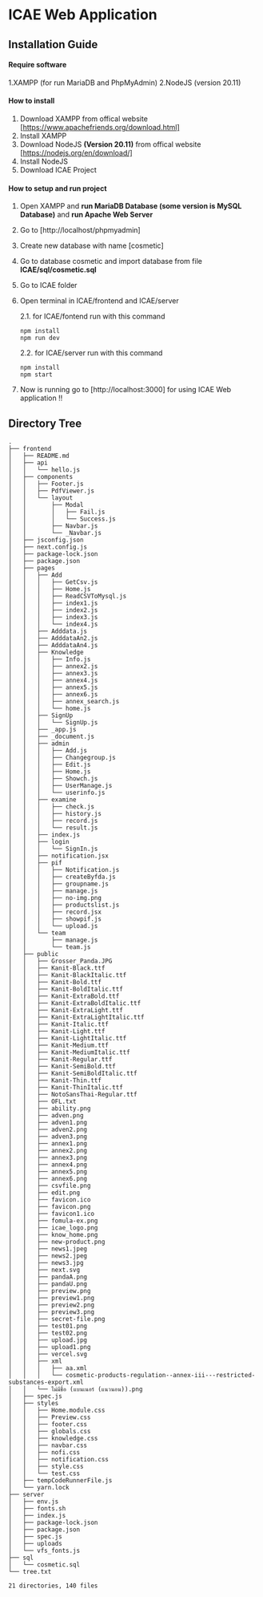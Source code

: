 # ICAE Web Application

## Installation Guide
#### Require software
1.XAMPP (for run MariaDB and PhpMyAdmin)
2.NodeJS (version 20.11)  

#### How to install
1. Download XAMPP from offical website [https://www.apachefriends.org/download.html]
2. Install XAMPP
3. Download NodeJS **(Version 20.11)** from offical website [https://nodejs.org/en/download/]
4. Install NodeJS
5. Download ICAE Project

#### How to setup and run project
1. Open XAMPP and **run MariaDB Database (some version is MySQL Database)** and **run Apache Web Server**
2. Go to [http://localhost/phpmyadmin]
3. Create new database with name [cosmetic]
4. Go to database cosmetic and import database from file **ICAE/sql/cosmetic.sql**
5. Go to ICAE folder
6. Open terminal in ICAE/frontend and ICAE/server
   
   2.1. for ICAE/fontend run with this command
   ```
   npm install
   npm run dev
   ```
   2.2. for ICAE/server run with this command
   ```
   npm install
   npm start
   ```
7. Now is running go to [http://localhost:3000] for using ICAE Web application !!

## Directory Tree
```
.
├── frontend
│   ├── README.md
│   ├── api
│   │   └── hello.js
│   ├── components
│   │   ├── Footer.js
│   │   ├── PdfViewer.js
│   │   └── layout
│   │       ├── Modal
│   │       │   ├── Fail.js
│   │       │   └── Success.js
│   │       ├── Navbar.js
│   │       └── _Navbar.js
│   ├── jsconfig.json
│   ├── next.config.js
│   ├── package-lock.json
│   ├── package.json
│   ├── pages
│   │   ├── Add
│   │   │   ├── GetCsv.js
│   │   │   ├── Home.js
│   │   │   ├── ReadCSVToMysql.js
│   │   │   ├── index1.js
│   │   │   ├── index2.js
│   │   │   ├── index3.js
│   │   │   └── index4.js
│   │   ├── Adddata.js
│   │   ├── AdddataAn2.js
│   │   ├── AdddataAn4.js
│   │   ├── Knowledge
│   │   │   ├── Info.js
│   │   │   ├── annex2.js
│   │   │   ├── annex3.js
│   │   │   ├── annex4.js
│   │   │   ├── annex5.js
│   │   │   ├── annex6.js
│   │   │   ├── annex_search.js
│   │   │   └── home.js
│   │   ├── SignUp
│   │   │   └── SignUp.js
│   │   ├── _app.js
│   │   ├── _document.js
│   │   ├── admin
│   │   │   ├── Add.js
│   │   │   ├── Changegroup.js
│   │   │   ├── Edit.js
│   │   │   ├── Home.js
│   │   │   ├── Showch.js
│   │   │   ├── UserManage.js
│   │   │   └── userinfo.js
│   │   ├── examine
│   │   │   ├── check.js
│   │   │   ├── history.js
│   │   │   ├── record.js
│   │   │   └── result.js
│   │   ├── index.js
│   │   ├── login
│   │   │   └── SignIn.js
│   │   ├── notification.jsx
│   │   ├── pif
│   │   │   ├── Notification.js
│   │   │   ├── createByfda.js
│   │   │   ├── groupname.js
│   │   │   ├── manage.js
│   │   │   ├── no-img.png
│   │   │   ├── productslist.js
│   │   │   ├── record.jsx
│   │   │   ├── showpif.js
│   │   │   └── upload.js
│   │   └── team
│   │       ├── manage.js
│   │       └── team.js
│   ├── public
│   │   ├── Grosser_Panda.JPG
│   │   ├── Kanit-Black.ttf
│   │   ├── Kanit-BlackItalic.ttf
│   │   ├── Kanit-Bold.ttf
│   │   ├── Kanit-BoldItalic.ttf
│   │   ├── Kanit-ExtraBold.ttf
│   │   ├── Kanit-ExtraBoldItalic.ttf
│   │   ├── Kanit-ExtraLight.ttf
│   │   ├── Kanit-ExtraLightItalic.ttf
│   │   ├── Kanit-Italic.ttf
│   │   ├── Kanit-Light.ttf
│   │   ├── Kanit-LightItalic.ttf
│   │   ├── Kanit-Medium.ttf
│   │   ├── Kanit-MediumItalic.ttf
│   │   ├── Kanit-Regular.ttf
│   │   ├── Kanit-SemiBold.ttf
│   │   ├── Kanit-SemiBoldItalic.ttf
│   │   ├── Kanit-Thin.ttf
│   │   ├── Kanit-ThinItalic.ttf
│   │   ├── NotoSansThai-Regular.ttf
│   │   ├── OFL.txt
│   │   ├── ability.png
│   │   ├── adven.png
│   │   ├── adven1.png
│   │   ├── adven2.png
│   │   ├── adven3.png
│   │   ├── annex1.png
│   │   ├── annex2.png
│   │   ├── annex3.png
│   │   ├── annex4.png
│   │   ├── annex5.png
│   │   ├── annex6.png
│   │   ├── csvfile.png
│   │   ├── edit.png
│   │   ├── favicon.ico
│   │   ├── favicon.png
│   │   ├── favicon1.ico
│   │   ├── fomula-ex.png
│   │   ├── icae_logo.png
│   │   ├── know_home.png
│   │   ├── new-product.png
│   │   ├── news1.jpeg
│   │   ├── news2.jpeg
│   │   ├── news3.jpg
│   │   ├── next.svg
│   │   ├── pandaA.png
│   │   ├── pandaU.png
│   │   ├── preview.png
│   │   ├── preview1.png
│   │   ├── preview2.png
│   │   ├── preview3.png
│   │   ├── secret-file.png
│   │   ├── test01.png
│   │   ├── test02.png
│   │   ├── upload.jpg
│   │   ├── upload1.png
│   │   ├── vercel.svg
│   │   ├── xml
│   │   │   ├── aa.xml
│   │   │   └── cosmetic-products-regulation--annex-iii---restricted-substances-export.xml
│   │   └── ไม่มีชื่อ (แบนเนอร์ (แนวนอน)).png
│   ├── spec.js
│   ├── styles
│   │   ├── Home.module.css
│   │   ├── Preview.css
│   │   ├── footer.css
│   │   ├── globals.css
│   │   ├── knowledge.css
│   │   ├── navbar.css
│   │   ├── nofi.css
│   │   ├── notification.css
│   │   ├── style.css
│   │   └── test.css
│   ├── tempCodeRunnerFile.js
│   └── yarn.lock
├── server
│   ├── env.js
│   ├── fonts.sh
│   ├── index.js
│   ├── package-lock.json
│   ├── package.json
│   ├── spec.js
│   ├── uploads
│   └── vfs_fonts.js
├── sql
│   └── cosmetic.sql
└── tree.txt

21 directories, 140 files
```
